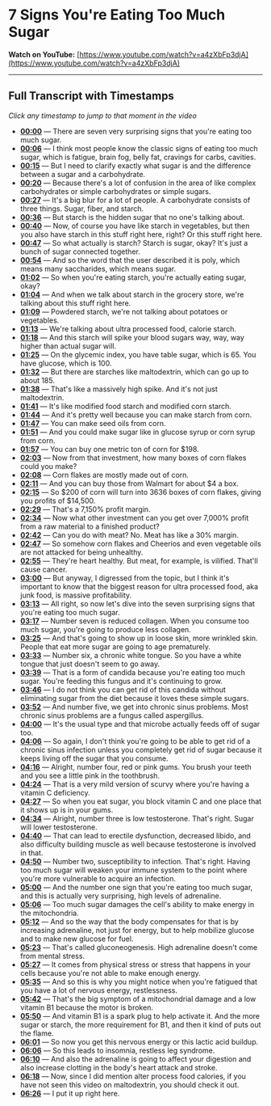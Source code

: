 # 7 Signs You're Eating Too Much Sugar

**Watch on YouTube:** [https://www.youtube.com/watch?v=a4zXbFp3djA](https://www.youtube.com/watch?v=a4zXbFp3djA)

---

## Full Transcript with Timestamps

*Click any timestamp to jump to that moment in the video*

- **[00:00](https://www.youtube.com/watch?v=a4zXbFp3djA&t=0s)** — There are seven very surprising signs that you're eating too much sugar.
- **[00:06](https://www.youtube.com/watch?v=a4zXbFp3djA&t=6s)** — I think most people know the classic signs of eating too much sugar, which is fatigue, brain fog, belly fat, cravings for carbs, cavities.
- **[00:15](https://www.youtube.com/watch?v=a4zXbFp3djA&t=15s)** — But I need to clarify exactly what sugar is and the difference between a sugar and a carbohydrate.
- **[00:20](https://www.youtube.com/watch?v=a4zXbFp3djA&t=20s)** — Because there's a lot of confusion in the area of like complex carbohydrates or simple carbohydrates or simple sugars.
- **[00:27](https://www.youtube.com/watch?v=a4zXbFp3djA&t=27s)** — It's a big blur for a lot of people. A carbohydrate consists of three things. Sugar, fiber, and starch.
- **[00:36](https://www.youtube.com/watch?v=a4zXbFp3djA&t=36s)** — But starch is the hidden sugar that no one's talking about.
- **[00:40](https://www.youtube.com/watch?v=a4zXbFp3djA&t=40s)** — Now, of course you have like starch in vegetables, but then you also have starch in this stuff right here, right? Or this stuff right here.
- **[00:47](https://www.youtube.com/watch?v=a4zXbFp3djA&t=47s)** — So what actually is starch? Starch is sugar, okay? It's just a bunch of sugar connected together.
- **[00:54](https://www.youtube.com/watch?v=a4zXbFp3djA&t=54s)** — And so the word that the user described it is poly, which means many saccharides, which means sugar.
- **[01:02](https://www.youtube.com/watch?v=a4zXbFp3djA&t=62s)** — So when you're eating starch, you're actually eating sugar, okay?
- **[01:04](https://www.youtube.com/watch?v=a4zXbFp3djA&t=64s)** — And when we talk about starch in the grocery store, we're talking about this stuff right here.
- **[01:09](https://www.youtube.com/watch?v=a4zXbFp3djA&t=69s)** — Powdered starch, we're not talking about potatoes or vegetables.
- **[01:13](https://www.youtube.com/watch?v=a4zXbFp3djA&t=73s)** — We're talking about ultra processed food, calorie starch.
- **[01:18](https://www.youtube.com/watch?v=a4zXbFp3djA&t=78s)** — And this starch will spike your blood sugars way, way, way higher than actual sugar will.
- **[01:25](https://www.youtube.com/watch?v=a4zXbFp3djA&t=85s)** — On the glycemic index, you have table sugar, which is 65. You have glucose, which is 100.
- **[01:32](https://www.youtube.com/watch?v=a4zXbFp3djA&t=92s)** — But there are starches like maltodextrin, which can go up to about 185.
- **[01:38](https://www.youtube.com/watch?v=a4zXbFp3djA&t=98s)** — That's like a massively high spike. And it's not just maltodextrin.
- **[01:41](https://www.youtube.com/watch?v=a4zXbFp3djA&t=101s)** — It's like modified food starch and modified corn starch.
- **[01:44](https://www.youtube.com/watch?v=a4zXbFp3djA&t=104s)** — And it's pretty well because you can make starch from corn.
- **[01:47](https://www.youtube.com/watch?v=a4zXbFp3djA&t=107s)** — You can make seed oils from corn.
- **[01:51](https://www.youtube.com/watch?v=a4zXbFp3djA&t=111s)** — And you could make sugar like in glucose syrup or corn syrup from corn.
- **[01:57](https://www.youtube.com/watch?v=a4zXbFp3djA&t=117s)** — You can buy one metric ton of corn for $198.
- **[02:03](https://www.youtube.com/watch?v=a4zXbFp3djA&t=123s)** — Now from that investment, how many boxes of corn flakes could you make?
- **[02:08](https://www.youtube.com/watch?v=a4zXbFp3djA&t=128s)** — Corn flakes are mostly made out of corn.
- **[02:11](https://www.youtube.com/watch?v=a4zXbFp3djA&t=131s)** — And you can buy those from Walmart for about $4 a box.
- **[02:15](https://www.youtube.com/watch?v=a4zXbFp3djA&t=135s)** — So $200 of corn will turn into 3636 boxes of corn flakes, giving you profits of $14,500.
- **[02:29](https://www.youtube.com/watch?v=a4zXbFp3djA&t=149s)** — That's a 7,150% profit margin.
- **[02:34](https://www.youtube.com/watch?v=a4zXbFp3djA&t=154s)** — Now what other investment can you get over 7,000% profit from a raw material to a finished product?
- **[02:42](https://www.youtube.com/watch?v=a4zXbFp3djA&t=162s)** — Can you do with meat? No. Meat has like a 30% margin.
- **[02:47](https://www.youtube.com/watch?v=a4zXbFp3djA&t=167s)** — So somehow corn flakes and Cheerios and even vegetable oils are not attacked for being unhealthy.
- **[02:55](https://www.youtube.com/watch?v=a4zXbFp3djA&t=175s)** — They're heart healthy. But meat, for example, is vilified. That'll cause cancer.
- **[03:00](https://www.youtube.com/watch?v=a4zXbFp3djA&t=180s)** — But anyway, I digressed from the topic, but I think it's important to know that the biggest reason for ultra processed food, aka junk food, is massive profitability.
- **[03:13](https://www.youtube.com/watch?v=a4zXbFp3djA&t=193s)** — All right, so now let's dive into the seven surprising signs that you're eating too much sugar.
- **[03:17](https://www.youtube.com/watch?v=a4zXbFp3djA&t=197s)** — Number seven is reduced collagen. When you consume too much sugar, you're going to produce less collagen.
- **[03:25](https://www.youtube.com/watch?v=a4zXbFp3djA&t=205s)** — And that's going to show up in loose skin, more wrinkled skin. People that eat more sugar are going to age prematurely.
- **[03:33](https://www.youtube.com/watch?v=a4zXbFp3djA&t=213s)** — Number six, a chronic white tongue. So you have a white tongue that just doesn't seem to go away.
- **[03:39](https://www.youtube.com/watch?v=a4zXbFp3djA&t=219s)** — That is a form of candida because you're eating too much sugar. You're feeding this fungus and it's continuing to grow.
- **[03:46](https://www.youtube.com/watch?v=a4zXbFp3djA&t=226s)** — I do not think you can get rid of this candida without eliminating sugar from the diet because it loves these simple sugars.
- **[03:52](https://www.youtube.com/watch?v=a4zXbFp3djA&t=232s)** — And number five, we get into chronic sinus problems. Most chronic sinus problems are a fungus called aspergillus.
- **[04:00](https://www.youtube.com/watch?v=a4zXbFp3djA&t=240s)** — It's the usual type and that microbe actually feeds off of sugar too.
- **[04:06](https://www.youtube.com/watch?v=a4zXbFp3djA&t=246s)** — So again, I don't think you're going to be able to get rid of a chronic sinus infection unless you completely get rid of sugar because it keeps living off the sugar that you consume.
- **[04:16](https://www.youtube.com/watch?v=a4zXbFp3djA&t=256s)** — Alright, number four, red or pink gums. You brush your teeth and you see a little pink in the toothbrush.
- **[04:24](https://www.youtube.com/watch?v=a4zXbFp3djA&t=264s)** — That is a very mild version of scurvy where you're having a vitamin C deficiency.
- **[04:27](https://www.youtube.com/watch?v=a4zXbFp3djA&t=267s)** — So when you eat sugar, you block vitamin C and one place that it shows up is in your gums.
- **[04:34](https://www.youtube.com/watch?v=a4zXbFp3djA&t=274s)** — Alright, number three is low testosterone. That's right. Sugar will lower testosterone.
- **[04:40](https://www.youtube.com/watch?v=a4zXbFp3djA&t=280s)** — That can lead to erectile dysfunction, decreased libido, and also difficulty building muscle as well because testosterone is involved in that.
- **[04:50](https://www.youtube.com/watch?v=a4zXbFp3djA&t=290s)** — Number two, susceptibility to infection. That's right. Having too much sugar will weaken your immune system to the point where you're more vulnerable to acquire an infection.
- **[05:00](https://www.youtube.com/watch?v=a4zXbFp3djA&t=300s)** — And the number one sign that you're eating too much sugar, and this is actually very surprising, high levels of adrenaline.
- **[05:06](https://www.youtube.com/watch?v=a4zXbFp3djA&t=306s)** — Too much sugar damages the cell's ability to make energy in the mitochondria.
- **[05:12](https://www.youtube.com/watch?v=a4zXbFp3djA&t=312s)** — And so the way that the body compensates for that is by increasing adrenaline, not just for energy, but to help mobilize glucose and to make new glucose for fuel.
- **[05:23](https://www.youtube.com/watch?v=a4zXbFp3djA&t=323s)** — That's called gluconeogenesis. High adrenaline doesn't come from mental stress.
- **[05:27](https://www.youtube.com/watch?v=a4zXbFp3djA&t=327s)** — It comes from physical stress or stress that happens in your cells because you're not able to make enough energy.
- **[05:35](https://www.youtube.com/watch?v=a4zXbFp3djA&t=335s)** — And so this is why you might notice when you're fatigued that you have a lot of nervous energy, restlessness.
- **[05:42](https://www.youtube.com/watch?v=a4zXbFp3djA&t=342s)** — That's the big symptom of a mitochondrial damage and a low vitamin B1 because the motor is broken.
- **[05:50](https://www.youtube.com/watch?v=a4zXbFp3djA&t=350s)** — And vitamin B1 is a spark plug to help activate it. And the more sugar or starch, the more requirement for B1, and then it kind of puts out the flame.
- **[06:01](https://www.youtube.com/watch?v=a4zXbFp3djA&t=361s)** — So now you get this nervous energy or this lactic acid buildup.
- **[06:06](https://www.youtube.com/watch?v=a4zXbFp3djA&t=366s)** — So this leads to insomnia, restless leg syndrome.
- **[06:10](https://www.youtube.com/watch?v=a4zXbFp3djA&t=370s)** — And also the adrenaline is going to affect your digestion and also increase clotting in the body's heart attack and stroke.
- **[06:18](https://www.youtube.com/watch?v=a4zXbFp3djA&t=378s)** — Now, since I did mention alter process food calories, if you have not seen this video on maltodextrin, you should check it out.
- **[06:26](https://www.youtube.com/watch?v=a4zXbFp3djA&t=386s)** — I put it up right here.
